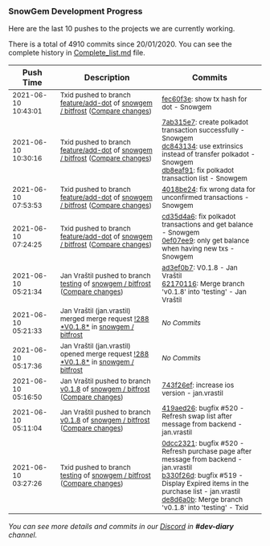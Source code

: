 
### SnowGem Development Progress

Here are the last 10 pushes to the projects we are currently working.

There is a total of 4910 commits since 20/01/2020. You can see the complete history in
 [Complete_list.md](Complete_list.md) file.

| Push Time | Description | Commits |
| --- | --- | --- |
| <sub>2021-06-10 10:43:01</sub> | <sub>Txid pushed to branch [feature/add\-dot](https://gitlab.com/snowgem/bitfrost/commits/feature/add-dot) of [snowgem / bitfrost](https://gitlab.com/snowgem/bitfrost) ([Compare changes](https://gitlab.com/snowgem/bitfrost/compare/db8eaf91c944f7e607ca66e1d3af5c79829eb110...fec60f3ebcc8079d6640c125aff197576fb31c7b))</sub> | <sub>[fec60f3e](https://gitlab.com/snowgem/bitfrost/-/commit/fec60f3ebcc8079d6640c125aff197576fb31c7b): show tx hash for dot - Snowgem</sub> |
| <sub>2021-06-10 10:30:16</sub> | <sub>Txid pushed to branch [feature/add\-dot](https://gitlab.com/snowgem/bitfrost/commits/feature/add-dot) of [snowgem / bitfrost](https://gitlab.com/snowgem/bitfrost) ([Compare changes](https://gitlab.com/snowgem/bitfrost/compare/4018be24e25b5f19ba8e22336df7d68a08f10019...db8eaf91c944f7e607ca66e1d3af5c79829eb110))</sub> | <sub>[7ab315e7](https://gitlab.com/snowgem/bitfrost/-/commit/7ab315e790af65229a771ffca188d2fad7ef4926): create polkadot transaction successfully - Snowgem<br>[dc843134](https://gitlab.com/snowgem/bitfrost/-/commit/dc84313482092a3772c39eeee03ec9b3f48f8ea0): use extrinsics instead of transfer polkadot - Snowgem<br>[db8eaf91](https://gitlab.com/snowgem/bitfrost/-/commit/db8eaf91c944f7e607ca66e1d3af5c79829eb110): fix polkadot transaction list - Snowgem</sub> |
| <sub>2021-06-10 07:53:53</sub> | <sub>Txid pushed to branch [feature/add\-dot](https://gitlab.com/snowgem/bitfrost/commits/feature/add-dot) of [snowgem / bitfrost](https://gitlab.com/snowgem/bitfrost) ([Compare changes](https://gitlab.com/snowgem/bitfrost/compare/0ef07ee99917467e80a7bdec5ac8b86a8603c0d7...4018be24e25b5f19ba8e22336df7d68a08f10019))</sub> | <sub>[4018be24](https://gitlab.com/snowgem/bitfrost/-/commit/4018be24e25b5f19ba8e22336df7d68a08f10019): fix wrong data for unconfirmed transactions - Snowgem</sub> |
| <sub>2021-06-10 07:24:25</sub> | <sub>Txid pushed to branch [feature/add\-dot](https://gitlab.com/snowgem/bitfrost/commits/feature/add-dot) of [snowgem / bitfrost](https://gitlab.com/snowgem/bitfrost) ([Compare changes](https://gitlab.com/snowgem/bitfrost/compare/ef64fe7f2629195334f20f1d253b1d0a595592d1...0ef07ee99917467e80a7bdec5ac8b86a8603c0d7))</sub> | <sub>[cd35d4a6](https://gitlab.com/snowgem/bitfrost/-/commit/cd35d4a64d86cfc046ddc43ed25c03e9ee208a24): fix polkadot transactions and get balance - Snowgem<br>[0ef07ee9](https://gitlab.com/snowgem/bitfrost/-/commit/0ef07ee99917467e80a7bdec5ac8b86a8603c0d7): only get balance when having new txs - Snowgem</sub> |
| <sub>2021-06-10 05:21:34</sub> | <sub>Jan Vraštil pushed to branch [testing](https://gitlab.com/snowgem/bitfrost/commits/testing) of [snowgem / bitfrost](https://gitlab.com/snowgem/bitfrost) ([Compare changes](https://gitlab.com/snowgem/bitfrost/compare/de8d6a0b5a18dca382d660adec4730b5a045a655...62170116cea71d54bc1f7ef68dd7937a719eb4d1))</sub> | <sub>[ad3ef0b7](https://gitlab.com/snowgem/bitfrost/-/commit/ad3ef0b76e6ccdd2331b315232d81af9b822a4b9): V0.1.8 - Jan Vraštil<br>[62170116](https://gitlab.com/snowgem/bitfrost/-/commit/62170116cea71d54bc1f7ef68dd7937a719eb4d1): Merge branch 'v0.1.8' into 'testing' - Jan Vraštil</sub> |
| <sub>2021-06-10 05:21:33</sub> | <sub>Jan Vraštil (jan.vrastil) merged merge request [\!288 \*V0\.1\.8\*](https://gitlab.com/snowgem/bitfrost/-/merge_requests/288) in [snowgem / bitfrost](https://gitlab.com/snowgem/bitfrost)</sub> | <sub>_No Commits_</sub> |
| <sub>2021-06-10 05:17:36</sub> | <sub>Jan Vraštil (jan.vrastil) opened merge request [\!288 \*V0\.1\.8\*](https://gitlab.com/snowgem/bitfrost/-/merge_requests/288) in [snowgem / bitfrost](https://gitlab.com/snowgem/bitfrost)</sub> | <sub>_No Commits_</sub> |
| <sub>2021-06-10 05:16:50</sub> | <sub>Jan Vraštil pushed to branch [v0\.1\.8](https://gitlab.com/snowgem/bitfrost/commits/v0.1.8) of [snowgem / bitfrost](https://gitlab.com/snowgem/bitfrost) ([Compare changes](https://gitlab.com/snowgem/bitfrost/compare/419aed262cd085fa09ccce0a92a6f768b221aa1f...743f26ef3f4c3a94aecc307a549d391a435ee762))</sub> | <sub>[743f26ef](https://gitlab.com/snowgem/bitfrost/-/commit/743f26ef3f4c3a94aecc307a549d391a435ee762): increase ios version - jan.vrastil</sub> |
| <sub>2021-06-10 05:11:04</sub> | <sub>Jan Vraštil pushed to branch [v0\.1\.8](https://gitlab.com/snowgem/bitfrost/commits/v0.1.8) of [snowgem / bitfrost](https://gitlab.com/snowgem/bitfrost) ([Compare changes](https://gitlab.com/snowgem/bitfrost/compare/b330f26dcbfa47b37ec1badbd5d56385303599bd...419aed262cd085fa09ccce0a92a6f768b221aa1f))</sub> | <sub>[419aed26](https://gitlab.com/snowgem/bitfrost/-/commit/419aed262cd085fa09ccce0a92a6f768b221aa1f): bugfix #520 - Refresh swap list after message from backend - jan.vrastil</sub> |
| <sub>2021-06-10 03:27:26</sub> | <sub>Txid pushed to branch [testing](https://gitlab.com/snowgem/bitfrost/commits/testing) of [snowgem / bitfrost](https://gitlab.com/snowgem/bitfrost) ([Compare changes](https://gitlab.com/snowgem/bitfrost/compare/033f7c045b94de1f8727292181c2b4e4cdc36c6a...de8d6a0b5a18dca382d660adec4730b5a045a655))</sub> | <sub>[0dcc2321](https://gitlab.com/snowgem/bitfrost/-/commit/0dcc2321ff0615cc13b1224ffe8f0b1535243428): bugfix #520 - Refresh purchase page after message from backend - jan.vrastil<br>[b330f26d](https://gitlab.com/snowgem/bitfrost/-/commit/b330f26dcbfa47b37ec1badbd5d56385303599bd): bugfix #519 - Display Expired items in the purchase list - jan.vrastil<br>[de8d6a0b](https://gitlab.com/snowgem/bitfrost/-/commit/de8d6a0b5a18dca382d660adec4730b5a045a655): Merge branch 'v0.1.8' into 'testing' - Txid</sub> |

_You can see more details and commits in our [Discord](https://discord.gg/zumGnbg) in **#dev-diary** channel._
